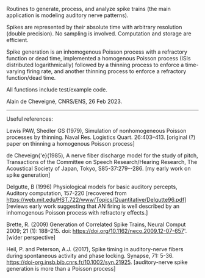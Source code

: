 Routines to generate, process, and analyze spike trains (the main application is modeling auditory nerve patterns).

Spikes are represented by their absolute time with arbitrary resolution (double precision).
No sampling is involved. Computation and storage are efficient.

Spike generation is an inhomogenous Poisson process with a refractory function or dead time, implemented a homogenous 
Poisson process (ISIs distributed logarithmically) followed by a thinning process to 
enforce a time-varying firing rate, and another thinning process to enforce a refractory function/dead time.

All functions include test/example code.

Alain de Cheveigné, CNRS/ENS, 26 Feb 2023.

 


---
Useful references:

Lewis PAW, Shedler GS (1979), Simulation of nonhomogeneous Poisson processes by thinning.
Naval Res. Logistics Quart. 26:403–413. 
[original (?) paper on thinning a homogenous Poisson process]

de Cheveign{\'e}(1985), A nerve fiber discharge model for the study of pitch, Transactions of the 
Committee on Speech Research/Hearing Research, The Acoustical Society of Japan, Tokyo, S85-37:279--286.
[my early work on spike generation]

Delgutte, B (1996) Physiological models for basic auditory percepts, Auditory computation, 157-220
[recovered from https://web.mit.edu/HST.722/www/Topics/Quantitative/Delgutte96.pdf] 
[reviews early 
work suggesting that AN firing is well described by an inhomogenous Poisson process with refractory effects.]

Brette, R. (2009) Generation of Correlated Spike Trains, Neural Comput 2009; 21 (1): 188–215. 
doi: https://doi.org/10.1162/neco.2009.12-07-657'. 
[wider perspective] 

Heil, P. and Peterson, A.J. (2017), Spike timing in auditory-nerve fibers during spontaneous activity and phase locking. Synapse, 71: 5-36. https://doi-org.insb.bib.cnrs.fr/10.1002/syn.21925. 
[auditory-nerve spike generation is more than a Poisson process]

